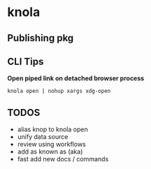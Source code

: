# knola

## Publishing pkg

## CLI Tips

**Open piped link on detached browser process**

`knola open | nohup xargs xdg-open`

## TODOS

- alias knop to knola open
- unify data source
- review using workflows
- add as known as (aka)
- fast add new docs / commands
